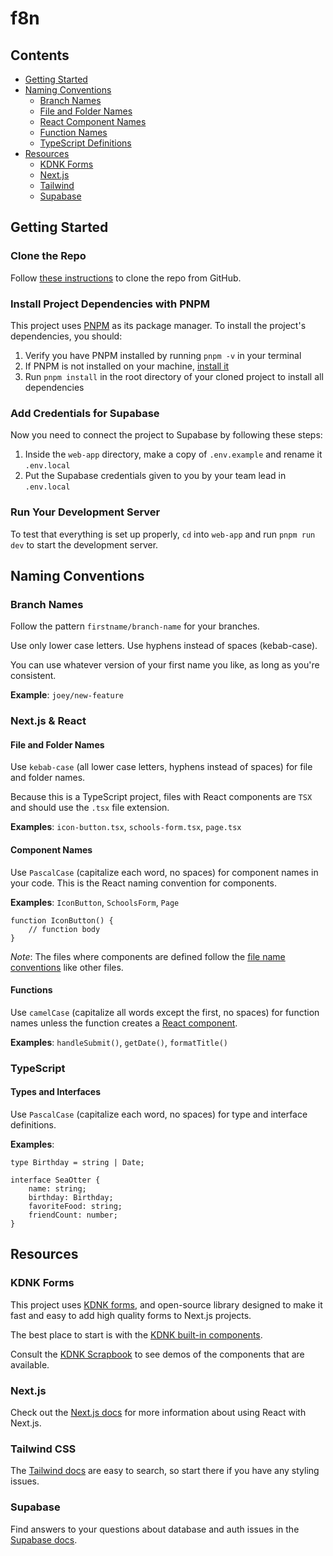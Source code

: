 # f8n

## Contents
- [Getting Started](#getting-started)
- [Naming Conventions](#naming-conventions)
    - [Branch Names](#branch-names)
    - [File and Folder Names](#file-and-folder-names)
    - [React Component Names](#component-names)
    - [Function Names](#functions)
    - [TypeScript Definitions](#types-and-interfaces)
- [Resources](#resources)
    - [KDNK Forms](#kdnk-forms)
    - [Next.js](#nextjs)
    - [Tailwind](#tailwind-css)
    - [Supabase](#supabase)

## Getting Started

### Clone the Repo
Follow [these instructions](https://docs.github.com/en/repositories/creating-and-managing-repositories/cloning-a-repository) to clone the repo from GitHub.

### Install Project Dependencies with PNPM
This project uses [PNPM](https://pnpm.io/) as its package manager. To install the project's dependencies, you should:
1) Verify you have PNPM installed by running `pnpm -v` in your terminal
2) If PNPM is not installed on your machine, [install it](https://pnpm.io/installation)
3) Run `pnpm install` in the root directory of your cloned project to install all dependencies

### Add Credentials for Supabase
Now you need to connect the project to Supabase by following these steps:
1) Inside the `web-app` directory, make a copy of `.env.example` and rename it `.env.local`
2) Put the Supabase credentials given to you by your team lead in `.env.local`

### Run Your Development Server
To test that everything is set up properly, `cd` into `web-app` and run `pnpm run dev` to start the development server.

## Naming Conventions

### Branch Names
Follow the pattern `firstname/branch-name` for your branches.

Use only lower case letters. Use hyphens instead of spaces (kebab-case).

You can use whatever version of your first name you like, as long as you're consistent.

**Example**: `joey/new-feature`

### Next.js & React
#### File and Folder Names
Use `kebab-case` (all lower case letters, hyphens instead of spaces) for file and folder names.

Because this is a TypeScript project, files with React components are `TSX` and should use the `.tsx` file extension.

**Examples**: `icon-button.tsx`, `schools-form.tsx`, `page.tsx`

#### Component Names
Use `PascalCase` (capitalize each word, no spaces) for component names in your code. This is the React naming convention for components.

**Examples**: `IconButton`, `SchoolsForm`, `Page`

```
function IconButton() {
    // function body
}
```
_Note_: The files where components are defined follow the [file name conventions](#file-and-folder-names) like other files.

#### Functions
Use `camelCase` (capitalize all words except the first, no spaces) for function names unless the function creates a [React component](#component-names).

**Examples**: `handleSubmit()`, `getDate()`, `formatTitle()`

### TypeScript
#### Types and Interfaces

Use `PascalCase` (capitalize each word, no spaces) for type and interface definitions.

**Examples**:
```
type Birthday = string | Date;

interface SeaOtter {
    name: string;
    birthday: Birthday;
    favoriteFood: string;
    friendCount: number;
}
```

## Resources

### KDNK Forms
This project uses [KDNK forms](https://kdnk-f8n-scrapbook-villagers.vercel.app/), and open-source library designed to make it fast and easy to add high quality forms to Next.js projects.

The best place to start is with the [KDNK built-in components](https://kdnk-f8n-scrapbook-villagers.vercel.app/2_form-inputs/1_built-in).

Consult the [KDNK Scrapbook](https://kdnk-f8n-scrapbook-villagers.vercel.app/) to see demos of the components that are available.

### Next.js
Check out the [Next.js docs](https://nextjs.org/docs) for more information about using React with Next.js.

### Tailwind CSS
The [Tailwind docs](https://tailwindcss.com/) are easy to search, so start there if you have any styling issues.

### Supabase
Find answers to your questions about database and auth issues in the [Supabase docs](https://supabase.com/docs).
